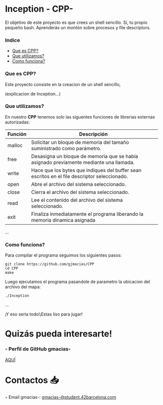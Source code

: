 # Inception - CPP-
El objetivo de este proyecto es que crees un shell sencillo. Sí, tu propio pequeño bash. Aprenderás un montón sobre procesos y file descriptors.

### Indice
* [Que es CPP?](#que-es-CPP)
* [Que utilizamos?](#que-utilizamos)
* [Como funciona?](#como-funciona)

### Que es CPP?
Este proyecto consiste en la creacion de un shell sencillo,

(explicacion de Inception...)

### Que utilizamos?
En nuestro **CPP** tenemos solo las siguentes funciones de librerias externas autorizadas:

| Función  | Descripción														 			|
|-------|-----------------------------------------------------------------------------------|
| malloc | Solicitar un bloque de memoria del tamaño suministrado como parámetro.     													|
| free | Desasigna un bloque de memoria que se había asignado previamente mediante una llamada. 											|
| write | Hace que los bytes que indiques del buffer sean escritos en el file descriptor seleccionado.								|
| open |  Abre el archivo del sistema seleccionado.													|
| close |  Cierra el archivo del sistema seleccionado.               											|
| read |  Lee el contenido del archivo del sistema seleccionado.               									|
| exit | Finaliza inmediatamente el programa liberando la memoria dinamica asignada        |

...


### Como funciona?

Para compilar el programa seguimos los siguientes pasos:

	git clone https://github.com/gjmacias/CPP
	cd CPP
	make
Luego ejecutamos el programa pasandole de parametro la ubicacion del archivo del mapa:

	./Inception

...

¡Y eso seria todo!¡Estas liso para jugar!

# Quizás pueda interesarte!

### - Perfil de GitHub gmacias-
[AQUÍ](https://github.com/gjmacias)

# Contactos 📥

◦ Email gmacias-: gmacias-@student.42barcelona.com

[1]: https://www.42barcelona.com/ "42 BCN"
